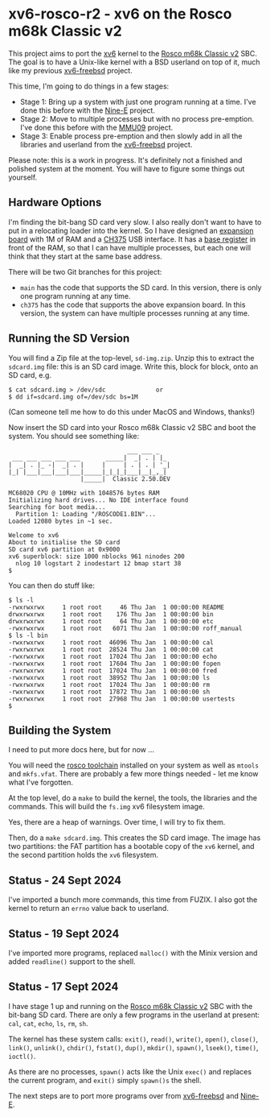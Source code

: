 # xv6-rosco-r2 - xv6 on the Rosco m68k Classic v2

This project aims to port the [xv6](https://github.com/mit-pdos/xv6-public) kernel
to the [Rosco m68k Classic v2](https://github.com/rosco-m68k/rosco_m68k) SBC. The
goal is to have a Unix-like kernel with a BSD userland on top of it, much like my
previous [xv6-freebsd](https://github.com/DoctorWkt/xv6-freebsd) project.

This time, I'm going to do things in a few stages:

 - Stage 1: Bring up a system with just one program running at a time. I've
   done this before with the [Nine-E](https://github.com/DoctorWkt/Nine-E/) project.
 - Stage 2: Move to multiple processes but with no process pre-emption. I've done
   this before with the [MMU09](https://github.com/DoctorWkt/MMU09) project.
 - Stage 3: Enable process pre-emption and then slowly add in all the libraries
   and userland from the [xv6-freebsd](https://github.com/DoctorWkt/xv6-freebsd) project.

Please note: this is a work in progress. It's definitely not a finished and polished
system at the moment. You will have to figure some things out yourself.

## Hardware Options

I'm finding the bit-bang SD card very slow. I also really don't want to have to put
in a relocating loader into the kernel. So I have designed an
[expansion board](hardware) with 1M of RAM and a
[CH375](https://www.electrodragon.com/product/ch375-module-reading-and-writing-u-diskusb-communicate/)
USB interface. It has a
[base register](https://en.wikipedia.org/wiki/Base_and_bounds) in front of the RAM, so that I can have multiple processes, but each one will think that they start at the same base address.

There will be two Git branches for this project:

 - `main` has the code that supports the SD card. In this version, there is only
   one program running at any time.
 - `ch375` has the code that supports the above expansion board. In this version,
   the system can have multiple processes running at any time.

## Running the SD Version

You will find a Zip file at the top-level, `sd-img.zip`. Unzip this to extract
the `sdcard.img` file: this is an SD card image. Write this, block for block, onto
an SD card, e.g.

```
$ cat sdcard.img > /dev/sdc              or
$ dd if=sdcard.img of=/dev/sdc bs=1M
```

(Can someone tell me how to do this under MacOS and Windows, thanks!)

Now insert the SD card into your Rosco m68k Classic v2 SBC and boot the system.
You should see something like:

```
                                 ___ ___ _   
 ___ ___ ___ ___ ___       _____|  _| . | |_ 
|  _| . |_ -|  _| . |     |     | . | . | '_|
|_| |___|___|___|___|_____|_|_|_|___|__|_,_|
                    |_____|  Classic 2.50.DEV

MC68020 CPU @ 10MHz with 1048576 bytes RAM
Initializing hard drives... No IDE interface found
Searching for boot media...
  Partition 1: Loading "/ROSCODE1.BIN"...
Loaded 12080 bytes in ~1 sec.

Welcome to xv6
About to initialise the SD card
SD card xv6 partition at 0x9000
xv6 superblock: size 1000 nblocks 961 ninodes 200
  nlog 10 logstart 2 inodestart 12 bmap start 38
$
```

You can then do stuff like:

```
$ ls -l
-rwxrwxrwx     1 root root     46 Thu Jan  1 00:00:00 README
drwxrwxrwx     1 root root    176 Thu Jan  1 00:00:00 bin
drwxrwxrwx     1 root root     64 Thu Jan  1 00:00:00 etc
-rwxrwxrwx     1 root root   6071 Thu Jan  1 00:00:00 roff_manual
$ ls -l bin
-rwxrwxrwx     1 root root  46096 Thu Jan  1 00:00:00 cal
-rwxrwxrwx     1 root root  28524 Thu Jan  1 00:00:00 cat
-rwxrwxrwx     1 root root  17024 Thu Jan  1 00:00:00 echo
-rwxrwxrwx     1 root root  17604 Thu Jan  1 00:00:00 fopen
-rwxrwxrwx     1 root root  17024 Thu Jan  1 00:00:00 fred
-rwxrwxrwx     1 root root  38952 Thu Jan  1 00:00:00 ls
-rwxrwxrwx     1 root root  17024 Thu Jan  1 00:00:00 rm
-rwxrwxrwx     1 root root  17872 Thu Jan  1 00:00:00 sh
-rwxrwxrwx     1 root root  27968 Thu Jan  1 00:00:00 usertests
$
```

## Building the System

I need to put more docs here, but for now ...

You will need the [rosco toolchain](https://rosco-m68k.com/docs/toolchain-installation)
installed on your system as well as `mtools` and `mkfs.vfat`. There are probably a few
more things needed - let me know what I've forgotten.

At the top level, do a `make` to build the kernel, the tools, the libraries and
the commands. This will build the `fs.img` xv6 filesystem image.

Yes, there are a heap of warnings. Over time, I will try to fix them.

Then, do a `make sdcard.img`. This creates the SD card image. The image has two
partitions: the FAT partition has a bootable copy of the `xv6` kernel, and the
second partition holds the `xv6` filesystem.

## Status - 24 Sept 2024

I've imported a bunch more commands, this time from FUZIX.
I also got the kernel to return an `errno` value back to
userland.

## Status - 19 Sept 2024

I've imported more programs, replaced `malloc()` with the Minix version and
added `readline()` support to the shell.

## Status - 17 Sept 2024

I have stage 1 up and running on the
[Rosco m68k Classic v2](https://github.com/rosco-m68k/rosco_m68k) SBC with the
bit-bang SD card. There are only a few programs in the userland at present:
`cal`, `cat`, `echo`, `ls`, `rm`, `sh`.

The kernel has these system calls:
`exit()`, `read()`, `write()`, `open()`, `close()`, `link()`, `unlink()`, `chdir()`,
`fstat()`, `dup()`, `mkdir()`, `spawn()`, `lseek()`, `time()`, `ioctl()`.

As there are no processes, `spawn()` acts like the Unix `exec()` and replaces the
current program, and `exit()` simply `spawn()s` the shell.

The next steps are to port more programs over from
[xv6-freebsd](https://github.com/DoctorWkt/xv6-freebsd) and
[Nine-E](https://github.com/DoctorWkt/Nine-E/).
